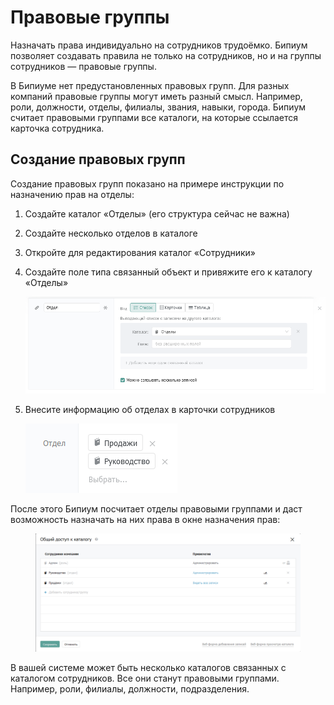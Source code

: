 # Правовые группы

Назначать права индивидуально на сотрудников трудоёмко. Бипиум позволяет создавать правила не только на сотрудников, но и на группы сотрудников — правовые группы.

В Бипиуме нет предустановленных правовых групп. Для разных компаний правовые группы могут иметь разный смысл. Например, роли, должности, отделы, филиалы, звания, навыки, города. Бипиум считает правовыми группами все каталоги, на которые ссылается карточка сотрудника.

## Создание правовых групп

Создание правовых групп показано на примере инструкции по назначению прав на отделы:

1. Создайте каталог «Отделы» (его структура сейчас не важна)
2. Создайте несколько отделов в каталоге
3. Откройте для редактирования каталог «Сотрудники»
4.  Создайте поле типа связанный объект и привяжите его к каталогу «Отделы»

    ![](.gitbook/assets/roleStructure.png)
5.  Внесите информацию об отделах в карточки сотрудников

    ![](.gitbook/assets/roleRecord.png)

После этого Бипиум посчитает отделы правовыми группами и даст возможность назначать на них права в окне назначения прав:

<figure><img src=".gitbook/assets/roleRights.png" alt=""><figcaption></figcaption></figure>

В вашей системе может быть несколько каталогов связанных с каталогом сотрудников. Все они станут правовыми группами. Например, роли, филиалы, должности, подразделения.
